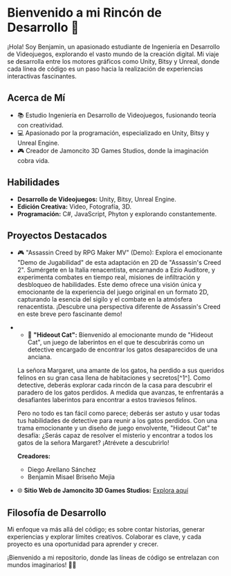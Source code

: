 # Bienvenido a mi Rincón de Desarrollo 🚀

¡Hola! Soy Benjamin, un apasionado estudiante de Ingeniería en Desarrollo de Videojuegos, explorando el vasto mundo de la creación digital. Mi viaje se desarrolla entre los motores gráficos como Unity, Bitsy y Unreal, donde cada línea de código es un paso hacia la realización de experiencias interactivas fascinantes.

## Acerca de Mí
- 📚 Estudio Ingeniería en Desarrollo de Videojuegos, fusionando teoría con creatividad.
- 💻 Apasionado por la programación, especializado en Unity, Bitsy y Unreal Engine.
- 🎮 Creador de Jamoncito 3D Games Studios, donde la imaginación cobra vida.

## Habilidades
- **Desarrollo de Videojuegos:** Unity, Bitsy, Unreal Engine.
- **Edición Creativa:** Video, Fotografía, 3D.
- **Programación:** C#, JavaScript, Phyton y explorando constantemente.

## Proyectos Destacados
- 🎮 "Assassin Creed by RPG Maker MV" (Demo): Explora el emocionante "Demo de Jugabilidad" de esta adaptación en 2D de "Assassin's Creed 2". Sumérgete en la Italia renacentista, encarnando a Ezio Auditore, y experimenta combates en tiempo real, misiones de infiltración y desbloqueo de habilidades. Este demo ofrece una visión única y emocionante de la experiencia del juego original en un formato 2D, capturando la esencia del sigilo y el combate en la atmósfera renacentista. ¡Descubre una perspectiva diferente de Assassin's Creed en este breve pero fascinante demo!
- - 🎨 **"Hideout Cat":** Bienvenido al emocionante mundo de "Hideout Cat", un juego de laberintos en el que te descubrirás como un detective encargado de encontrar los gatos desaparecidos de una anciana.

  La señora Margaret, una amante de los gatos, ha perdido a sus queridos felinos en su gran casa llena de habitaciones y secretos[^1^]. Como detective, deberás explorar cada rincón de la casa para descubrir el paradero de los gatos perdidos. A medida que avanzas, te enfrentarás a desafiantes laberintos para encontrar a estos traviesos felinos.

  Pero no todo es tan fácil como parece; deberás ser astuto y usar todas tus habilidades de detective para reunir a los gatos perdidos. Con una trama emocionante y un diseño de juego envolvente, "Hideout Cat" te desafía: ¿Serás capaz de resolver el misterio y encontrar a todos los gatos de la señora Margaret? ¡Atrévete a descubrirlo!

  **Creadores:**
  - Diego Arellano Sánchez
  - Benjamin Misael Briseño Mejia

- 🌐 **Sitio Web de Jamoncito 3D Games Studios:** [Explora aquí](https://ben10briseno9.wixsite.com/jamoncito-3d-games-s)

## Filosofía de Desarrollo
Mi enfoque va más allá del código; es sobre contar historias, generar experiencias y explorar límites creativos. Colaborar es clave, y cada proyecto es una oportunidad para aprender y crecer.

¡Bienvenido a mi repositorio, donde las líneas de código se entrelazan con mundos imaginarios! 🌌✨
